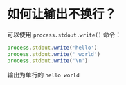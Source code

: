 # 如何让输出不换行？

可以使用 `process.stdout.write()` 命令：

```js
process.stdout.write('hello')
process.stdout.write(' world')
process.stdout.write('\n')
```

输出为单行的 `hello world`